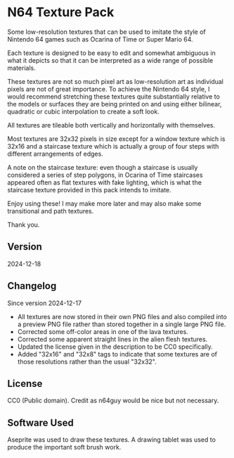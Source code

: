 N64 Texture Pack
================

Some low-resolution textures that can be used to imitate the style of Nintendo 64 games such as Ocarina of Time or Super Mario 64.

Each texture is designed to be easy to edit and somewhat ambiguous in what it depicts so that it can be interpreted as a wide range of possible materials.

These textures are not so much pixel art as low-resolution art as individual pixels are not of great importance. To achieve the Nintendo 64 style, I would recommend stretching these textures quite substantially relative to the models or surfaces they are being printed on and using either bilinear, quadratic or cubic interpolation to create a soft look.

All textures are tileable both vertically and horizontally with themselves.

Most textures are 32x32 pixels in size except for a window texture which is 32x16 and a staircase texture which is actually a group of four steps with different arrangements of edges.

A note on the staircase texture: even though a staircase is usually considered a series of step polygons, in Ocarina of Time staircases appeared often as flat textures with fake lighting, which is what the staircase texture provided in this pack intends to imitate.

Enjoy using these! I may make more later and may also make some transitional and path textures.

Thank you.


Version
-------

2024-12-18


Changelog
---------
Since version 2024-12-17

- All textures are now stored in their own PNG files and also compiled into a preview PNG file rather than stored together in a single large PNG file.
- Corrected some off-color areas in one of the lava textures.
- Corrected some apparent straight lines in the alien flesh textures.
- Updated the license given in the description to be CC0 specifically.
- Added "32x16" and "32x8" tags to indicate that some textures are of those resolutions rather than the usual "32x32".


License
-------

CC0 (Public domain). Credit as n64guy would be nice but not necessary.


Software Used
-------------

Aseprite was used to draw these textures. A drawing tablet was used to produce the important soft brush work.